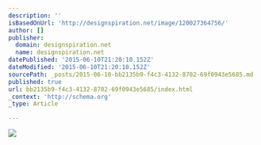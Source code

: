 ```yaml
---
description: ''
isBasedOnUrl: 'http://designspiration.net/image/120027364756/'
author: []
publisher:
  domain: designspiration.net
  name: designspiration.net
datePublished: '2015-06-10T21:20:10.152Z'
dateModified: '2015-06-10T21:20:10.152Z'
sourcePath: _posts/2015-06-10-bb2135b9-f4c3-4132-8702-69f0943e5685.md
published: true
url: bb2135b9-f4c3-4132-8702-69f0943e5685/index.html
_context: 'http://schema.org'
_type: Article

---
```

![](http://a1.dspnimg.com/data/l/120027364756_lbZpHkv4_l.jpg)